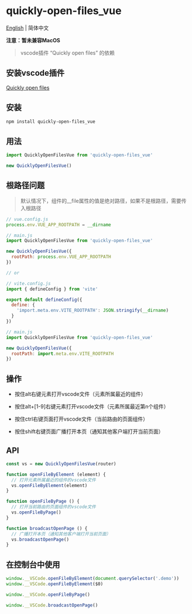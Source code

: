 # quickly-open-files_vue

[English](./README.md) | 简体中文

**注意：暂未兼容MacOS**

> vscode插件 “Quickly open files” 的依赖

## 安装vscode插件

[Quickly open files](https://marketplace.visualstudio.com/items?itemName=jian-qin.quickly-open-files)

## 安装

```bash
npm install quickly-open-files_vue
```

## 用法

```javascript
import QuicklyOpenFilesVue from 'quickly-open-files_vue'

new QuicklyOpenFilesVue()
```

## 根路径问题

> 默认情况下，组件的__file属性的值是绝对路径，如果不是根路径，需要传入根路径

```javascript
// vue.config.js
process.env.VUE_APP_ROOTPATH = __dirname

// main.js
import QuicklyOpenFilesVue from 'quickly-open-files_vue'

new QuicklyOpenFilesVue({
  rootPath: process.env.VUE_APP_ROOTPATH
})

// or

// vite.config.js
import { defineConfig } from 'vite'

export default defineConfig({
  define: {
    'import.meta.env.VITE_ROOTPATH': JSON.stringify(__dirname)
  }
})

// main.js
import QuicklyOpenFilesVue from 'quickly-open-files_vue'

new QuicklyOpenFilesVue({
  rootPath: import.meta.env.VITE_ROOTPATH
})
```

## 操作

- 按住alt右键元素打开vscode文件（元素所属最近的组件）

- 按住alt+[1-9]右键元素打开vscode文件（元素所属最近第n个组件）

- 按住ctrl右键页面打开vscode文件（当前路由的页面组件）

- 按住shift右键页面广播打开本页（通知其他客户端打开当前页面）

## API

```javascript
const vs = new QuicklyOpenFilesVue(router)

function openFileByElement (element) {
  // 打开元素所属最近的组件的vscode文件
  vs.openFileByElement(element)
}

function openFileByPage () {
  // 打开当前路由的页面组件的vscode文件
  vs.openFileByPage()
}

function broadcastOpenPage () {
  // 广播打开本页（通知其他客户端打开当前页面）
  vs.broadcastOpenPage()
}
```

## 在控制台中使用

```javascript
window.__VSCode.openFileByElement(document.querySelector('.demo'))
window.__VSCode.openFileByElement($0)

window.__VSCode.openFileByPage()

window.__VSCode.broadcastOpenPage()
```
